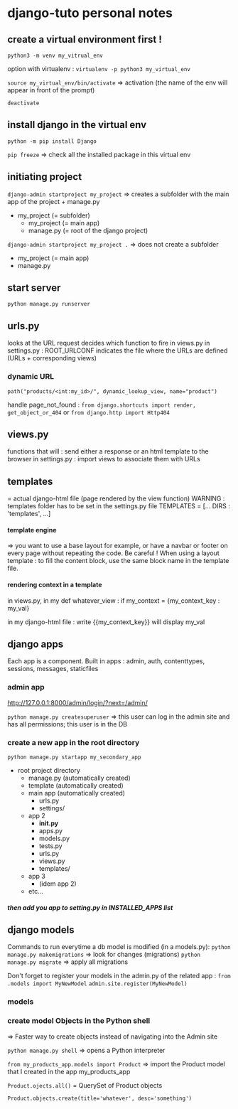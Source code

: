 # django-tuto personal notes

## create a virtual environment first !

`python3 -m venv my_vitrual_env`

option with virtualenv : `virtualenv -p python3 my_virtual_env`

`source my_virtual_env/bin/activate` => activation (the name of the env will appear in front of the prompt)

`deactivate`

## install django in the virtual env

`python -m pip install Django`

`pip freeze`
=> check all the installed package in this virtual env

## initiating project

`django-admin startproject my_project`
=> creates a subfolder with the main app of the project + manage.py

- my_project (= subfolder)
  - my_project (= main app)
  - manage.py (= root of the django project)

`django-admin startproject my_project .`
=> does not create a subfolder

- my_project (= main app)
- manage.py

## start server

`python manage.py runserver`

## urls.py

looks at the URL request
decides which function to fire in views.py
in settings.py : ROOT_URLCONF indicates the file where the URLs are defined (URLs + corresponding views)

### dynamic URL

`path("products/<int:my_id>/", dynamic_lookup_view, name="product")`

handle page_not_found :
`from django.shortcuts import render, get_object_or_404`
or
`from django.http import Http404`

## views.py

functions that will : send either a response or an html template to the browser
in settings.py : import views to associate them with URLs

## templates

= actual django-html file (page rendered by the view function)
WARNING : templates folder has to be set in the settings.py file
TEMPLATES = [... DIRS : 'templates', ...]

#### template engine

=> you want to use a base layout for example, or have a navbar or footer on every page without repeating the code.
Be careful ! When using a layout template : to fill the content block, use the same block name in the template file.

#### rendering context in a template

in views.py, in my def whatever_view :
if my_context = {my_context_key : my_val}

in my django-html file :
write {{my_context_key}} will display my_val

## django apps

Each app is a component.
Built in apps : admin, auth, contenttypes, sessions, messages, staticfiles

### admin app

http://127.0.0.1:8000/admin/login/?next=/admin/

`python manage.py createsuperuser`
=> this user can log in the admin site and has all permissions; this user is in the DB

### create a new app in the root directory

`python manage.py startapp my_secondary_app`

- root project directory
  - manage.py (automatically created)
  - template (automatically created)
  - main app (automatically created)
    - urls.py
    - settings/
  - app 2
    - **init.py**
    - apps.py
    - models.py
    - tests.py
    - urls.py
    - views.py
    - templates/
  - app 3
    - (idem app 2)
  - etc...

##### then add you app to setting.py in INSTALLED_APPS list

## django models

Commands to run everytime a db model is modified (in a models.py):
`python manage.py makemigrations` => look for changes (migrations)
`python manage.py migrate` => apply all migrations

Don't forget to register your models in the admin.py of the related app :
`from .models import MyNewModel`
`admin.site.register(MyNewModel)`

### models

### create model Objects in the Python shell

=> Faster way to create objects instead of navigating into the Admin site

`python manage.py shell`
=> opens a Python interpreter

`from my_products_app.models import Product`
=> import the Product model that I created in the app my_products_app

`Product.ojects.all()` = QuerySet of Product objects

`Product.objects.create(title='whatever', desc='something')`
